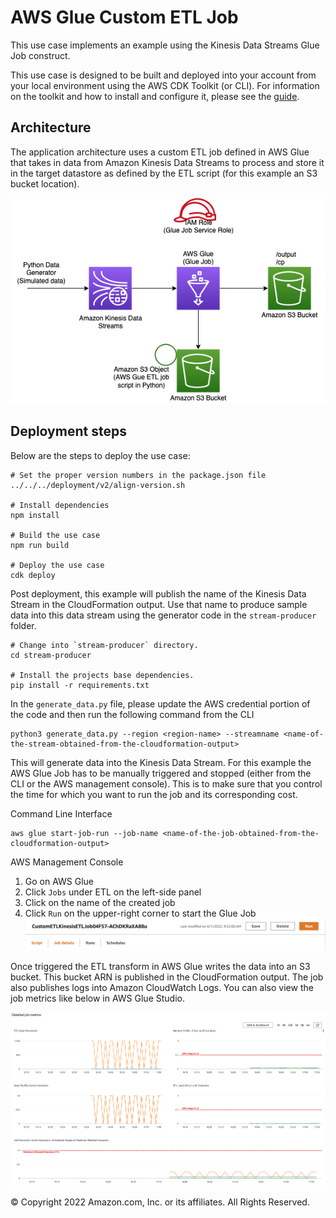 # AWS Glue Custom ETL Job

This use case implements an example using the Kinesis Data Streams Glue Job construct.

This use case is designed to be built and deployed into your account from your local environment using the AWS CDK Toolkit (or CLI). For information on the toolkit and how to install and configure it, please see the [guide](https://docs.aws.amazon.com/cdk/latest/guide/cli.html).

## Architecture

The application architecture uses a custom ETL job defined in AWS Glue that takes in data from Amazon Kinesis Data Streams to
process and store it in the target datastore as defined by the ETL script (for this example an S3 bucket location).

![Architecture Diagram](architecture.png)

## Deployment steps

Below are the steps to deploy the use case:

```
# Set the proper version numbers in the package.json file
../../../deployment/v2/align-version.sh

# Install dependencies
npm install

# Build the use case
npm run build

# Deploy the use case
cdk deploy
```

Post deployment, this example will publish the name of the Kinesis Data Stream in the CloudFormation output. Use that name to produce sample data into this data stream using the generator code in the `stream-producer` folder.

```
# Change into `stream-producer` directory.
cd stream-producer

# Install the projects base dependencies.
pip install -r requirements.txt
```

In the `generate_data.py` file, please update the AWS credential portion of the code and then run the following command from the CLI
```
python3 generate_data.py --region <region-name> --streamname <name-of-the-stream-obtained-from-the-cloudformation-output>
```

This will generate data into the Kinesis Data Stream. For this example the AWS Glue Job has to be manually triggered and stopped (either from the CLI or
the AWS management console). This is to make sure that you control the time for which you want to run the job and its corresponding cost.

Command Line Interface
```
aws glue start-job-run --job-name <name-of-the-job-obtained-from-the-cloudformation-output>
```

AWS Management Console
1. Go on AWS Glue
2. Click `Jobs` under ETL on the left-side panel
3. Click on the name of the created job
4. Click `Run` on the upper-right corner to start the Glue Job
![Run GlueJob](run.png)

Once triggered the ETL transform in AWS Glue writes the data into an S3 bucket. This bucket ARN is published in the CloudFormation output. The job also publishes logs into Amazon CloudWatch Logs. You can also view the job metrics like below in AWS Glue Studio.

![Glue CloudWatch Metrics](metrics.png)

&copy; Copyright 2022 Amazon.com, Inc. or its affiliates. All Rights Reserved.
